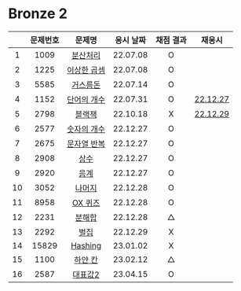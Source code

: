 # Bronze 2

|     | 문제번호 |          문제명          | 응시 날짜 | 채점 결과 |            재응시            |
| :-: | :------: | :----------------------: | :-------: | :-------: | :--------------------------: |
|  1  |   1009   |  [분산처리](./1009.js)   | 22.07.08  |     O     |
|  2  |   1225   | [이상한 곱셈](./1225.js) | 22.07.08  |     O     |
|  3  |   5585   |  [거스름돈](./5585.js)   | 22.07.14  |     O     |                              |
|  4  |   1152   | [단어의 개수](./1152.js) | 22.07.31  |     O     | [22.12.27](./replay/1152.js) |
|  5  |   2798   |   [블랙잭](./2798.js)    | 22.10.18  |     X     | [22.12.29](./replay/2798.js) |
|  6  |   2577   | [숫자의 개수](./2577.js) | 22.12.27  |     O     |
|  7  |   2675   | [문자열 반복](./2675.js) | 22.12.27  |     O     |
|  8  |   2908   |    [상수](./2908.js)     | 22.12.27  |     O     |
|  9  |   2920   |    [음계](./2920.js)     | 22.12.27  |     O     |
| 10  |   3052   |   [나머지](./3052.js)    | 22.12.28  |     O     |
| 11  |   8958   |   [OX 퀴즈](./8958.js)   | 22.12.28  |     O     |
| 12  |   2231   |   [분해합](./2231.js)    | 22.12.28  |     △     |
| 13  |   2292   |    [벌집](./2292.js)     | 22.12.29  |     X     |
| 14  |  15829   |  [Hashing](./15829.js)   | 23.01.02  |     X     |
| 15  |   1100   |   [하얀 칸](./1100.js)   | 23.02.12  |     △     |
| 16  |   2587   |   [대표값2](./2587.js)   | 23.04.15  |     O     |
